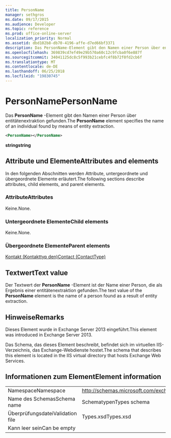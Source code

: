 ```yaml
---
title: PersonName
manager: sethgros
ms.date: 09/17/2015
ms.audience: Developer
ms.topic: reference
ms.prod: office-online-server
localization_priority: Normal
ms.assetid: dbd102b8-db70-4196-affe-d7ed66bf3371
description: Das PersonName-Element gibt den Namen einer Person über entitätenextraktion gefunden.
ms.openlocfilehash: 369839cd7ef49e29b570a60c12c9fcba0f6e887f
ms.sourcegitcommit: 34041125dc8c5f993b21cebfc4f8b72f0fd2cb6f
ms.translationtype: MT
ms.contentlocale: de-DE
ms.lasthandoff: 06/25/2018
ms.locfileid: "19830745"
---
```

# <a name="personname"></a><span data-ttu-id="76dc3-103">PersonName</span><span class="sxs-lookup"><span data-stu-id="76dc3-103">PersonName</span></span>

<span data-ttu-id="76dc3-104">Das **PersonName** -Element gibt den Namen einer Person über entitätenextraktion gefunden.</span><span class="sxs-lookup"><span data-stu-id="76dc3-104">The **PersonName** element specifies the name of an individual found by means of entity extraction.</span></span> 
  
```XML
<PersonName></PersonName>
```

 <span data-ttu-id="76dc3-105">**string**</span><span class="sxs-lookup"><span data-stu-id="76dc3-105">**string**</span></span>
## <a name="attributes-and-elements"></a><span data-ttu-id="76dc3-106">Attribute und Elemente</span><span class="sxs-lookup"><span data-stu-id="76dc3-106">Attributes and elements</span></span>

<span data-ttu-id="76dc3-107">In den folgenden Abschnitten werden Attribute, untergeordnete und übergeordnete Elemente erläutert.</span><span class="sxs-lookup"><span data-stu-id="76dc3-107">The following sections describe attributes, child elements, and parent elements.</span></span>
  
### <a name="attributes"></a><span data-ttu-id="76dc3-108">Attribute</span><span class="sxs-lookup"><span data-stu-id="76dc3-108">Attributes</span></span>

<span data-ttu-id="76dc3-109">Keine.</span><span class="sxs-lookup"><span data-stu-id="76dc3-109">None.</span></span>
  
### <a name="child-elements"></a><span data-ttu-id="76dc3-110">Untergeordnete Elemente</span><span class="sxs-lookup"><span data-stu-id="76dc3-110">Child elements</span></span>

<span data-ttu-id="76dc3-111">Keine.</span><span class="sxs-lookup"><span data-stu-id="76dc3-111">None.</span></span>
  
### <a name="parent-elements"></a><span data-ttu-id="76dc3-112">Übergeordnete Elemente</span><span class="sxs-lookup"><span data-stu-id="76dc3-112">Parent elements</span></span>

[<span data-ttu-id="76dc3-113">Kontakt (Kontakttyp den)</span><span class="sxs-lookup"><span data-stu-id="76dc3-113">Contact (ContactType)</span></span>](contact-contacttype.md)
  
## <a name="text-value"></a><span data-ttu-id="76dc3-114">Textwert</span><span class="sxs-lookup"><span data-stu-id="76dc3-114">Text value</span></span>

<span data-ttu-id="76dc3-115">Der Textwert der **PersonName** -Element ist der Name einer Person, die als Ergebnis einer entitätenextraktion gefunden.</span><span class="sxs-lookup"><span data-stu-id="76dc3-115">The text value of the **PersonName** element is the name of a person found as a result of entity extraction.</span></span> 
  
## <a name="remarks"></a><span data-ttu-id="76dc3-116">Hinweise</span><span class="sxs-lookup"><span data-stu-id="76dc3-116">Remarks</span></span>

<span data-ttu-id="76dc3-117">Dieses Element wurde in Exchange Server 2013 eingeführt.</span><span class="sxs-lookup"><span data-stu-id="76dc3-117">This element was introduced in Exchange Server 2013.</span></span>
  
<span data-ttu-id="76dc3-118">Das Schema, das dieses Element beschreibt, befindet sich im virtuellen IIS-Verzeichnis, das Exchange-Webdienste hostet.</span><span class="sxs-lookup"><span data-stu-id="76dc3-118">The schema that describes this element is located in the IIS virtual directory that hosts Exchange Web Services.</span></span>
  
## <a name="element-information"></a><span data-ttu-id="76dc3-119">Informationen zum Element</span><span class="sxs-lookup"><span data-stu-id="76dc3-119">Element information</span></span>

|||
|:-----|:-----|
|<span data-ttu-id="76dc3-120">Namespace</span><span class="sxs-lookup"><span data-stu-id="76dc3-120">Namespace</span></span>  <br/> |http://schemas.microsoft.com/exchange/services/2006/types  <br/> |
|<span data-ttu-id="76dc3-121">Name des Schemas</span><span class="sxs-lookup"><span data-stu-id="76dc3-121">Schema name</span></span>  <br/> |<span data-ttu-id="76dc3-122">Schematypen</span><span class="sxs-lookup"><span data-stu-id="76dc3-122">Types schema</span></span>  <br/> |
|<span data-ttu-id="76dc3-123">Überprüfungsdatei</span><span class="sxs-lookup"><span data-stu-id="76dc3-123">Validation file</span></span>  <br/> |<span data-ttu-id="76dc3-124">Types.xsd</span><span class="sxs-lookup"><span data-stu-id="76dc3-124">Types.xsd</span></span>  <br/> |
|<span data-ttu-id="76dc3-125">Kann leer sein</span><span class="sxs-lookup"><span data-stu-id="76dc3-125">Can be empty</span></span>  <br/> ||
   

